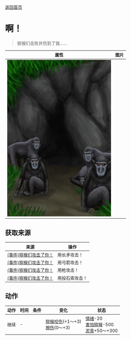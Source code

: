 [返回首页](index.md)  
# 啊！  
> 猕猴们击败并伤到了我……  
  
  属性  |   图片   
 ----  |  ----:   
   |  ![](Sprite/MacaqueDen.png)   
  
## 获取来源  
来源  |  操作  
----  |  ----  
[(事件)猕猴们攻击了你！](Event_MacaqueDenFight.md)  |  用长矛攻击！  
[(事件)猕猴们攻击了你！](Event_MacaqueDenFight.md)  |  用弓箭攻击！  
[(事件)猕猴们攻击了你！](Event_MacaqueDenFight.md)  |  用枪攻击！  
[(事件)猕猴们攻击了你！](Event_MacaqueDenFight.md)  |  用投石索攻击！  
## 动作  
动作  |  时间  |  条件  |  变化  |  状态  
----  |  ----  |  ----  |  ----  |  ----  
继续  |  -  |    |  [猕猴咬伤](W_MacaqueBite.md)(+1～+3)<br>[擦伤](W_Abrasion.md)(0～+3)  |  [情绪](Morale.md)-20<br>[害怕猕猴](MacaqueFear.md)-500<br>[淤青](Bruising.md)+50～+300  
